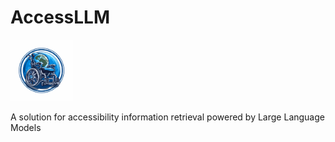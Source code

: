 # AccessLLM

<img src="https://github.com/YannisTevissen/AccessLLM/blob/main/assets/accessllm_logo.png" width="100px">


A solution for accessibility information retrieval powered by Large Language Models
